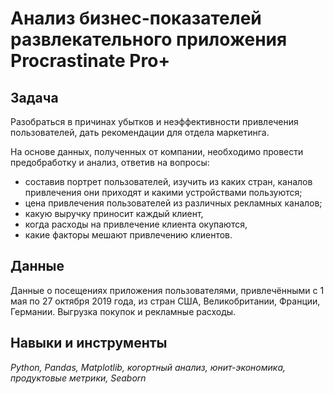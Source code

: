 # Анализ бизнес-показателей развлекательного приложения Procrastinate Pro+

## Задача
Разобраться в причинах убытков и неэффективности привлечения пользователей, дать рекомендации для отдела маркетинга.

На основе данных, полученных от компании, необходимо провести предобработку и анализ, ответив на вопросы:
- составив портрет пользователей, изучить из каких стран, каналов привлечения они приходят и какими устройствами пользуются;
- цена привлечения пользователей из различных рекламных каналов;
- какую выручку приносит каждый клиент,
- когда расходы на привлечение клиента окупаются,
- какие факторы мешают привлечению клиентов.

## Данные

Данные о посещениях приложения пользователями, привлечёнными с 1 мая по 27 октября 2019 года, из стран США, Великобритании, Франции, Германии.
Выгрузка покупок и рекламные расходы.

## Навыки и инструменты

*Python, Pandas, Matplotlib, когортный анализ, юнит-экономика, продуктовые метрики, Seaborn*
